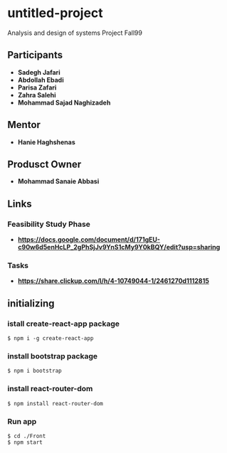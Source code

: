 # untitled-project
Analysis and design of systems Project Fall99

## Participants
* **Sadegh Jafari**
* **Abdollah Ebadi**
* **Parisa Zafari**
* **Zahra Salehi**
* **Mohammad Sajad Naghizadeh**

## Mentor
* **Hanie Haghshenas**

## Produsct Owner
* **Mohammad Sanaie Abbasi**

## Links
### Feasibility Study Phase
* **https://docs.google.com/document/d/171gEU-c90w6d5enHcLP_2gPhSjJv9YnS1cMy9Y0kBQY/edit?usp=sharing**

### Tasks
* **https://share.clickup.com/l/h/4-10749044-1/2461270d1112815**


## initializing 
### istall create-react-app package
```console
$ npm i -g create-react-app
```
### install bootstrap package
```console
$ npm i bootstrap
```
### install react-router-dom
```console
$ npm install react-router-dom
```
### Run app
```console
$ cd ./Front
$ npm start
```
